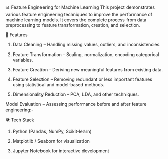📊 Feature Engineering for Machine Learning
This project demonstrates various feature engineering techniques to improve the performance of machine learning models. It covers the complete process from data preprocessing to feature transformation, creation, and selection.

🔹 Features
1) Data Cleaning – Handling missing values, outliers, and inconsistencies.

2) Feature Transformation – Scaling, normalization, encoding categorical variables.

3) Feature Creation – Deriving new meaningful features from existing data.

4) Feature Selection – Removing redundant or less important features using statistical and model-based methods.

5) Dimensionality Reduction – PCA, LDA, and other techniques.

Model Evaluation – Assessing performance before and after feature engineering:-

🛠 Tech Stack
1) Python (Pandas, NumPy, Scikit-learn)

2) Matplotlib / Seaborn for visualization

3) Jupyter Notebook for interactive development
